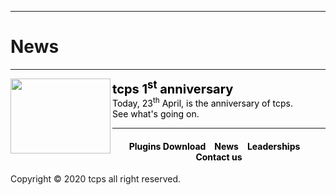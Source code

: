 <style>
h1 {text-align: center;}
h2 {text-align: left;}
h4 {text-align: center;}
h3 {text-align: left;}
p {text-align: center;}
a:link { text-decoration: none;color: black}
a:active { text-decoration: none}
a:hover { text-decoration: none;color: black}
a:visited { text-decoration: none;color: black}
</style>

<style type="text/css">
  #left{
        text-align:left;
  }
  #right{
        text-align:right;
  }
  #t{
        font-size:20px;
        text-align:left;
        font-weight:bold;
  }
</style>
<hr>
<h1><div id="left">News</div></h1>
<hr>
<a href="/news/01"><img src="https://ttcps.github.io/images/tcps_1st_anniversary.png" width="160" height="120" align ="left"></a>
<div id="t"><a href="/news/01">tcps 1<sup>st</sup> anniversary</a></div>
<div id="left"><a href="/news/01">Today, 23<sup>th</sup> April, is the anniversary of tcps.<br>See what's going on.</a></div>
<hr>
<h4><a href="/plugins/download">Plugins Download</a>&emsp;<a href="/news">News</a>&emsp;<a href="/leaderships">Leaderships</a>&emsp;<a href="/contact">Contact us</a></h4>
Copyright © 2020 tcps all right reserved.
